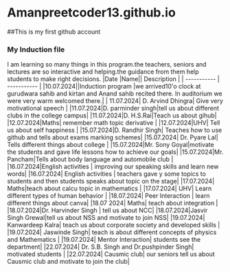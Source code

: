 # Amanpreetcoder13.github.io
##This is my first github account 
###  My Induction file
I am learning so many things in this program.the teachers, seniors and lectures are so interactive and helping.the guidance from them help students to make right decisions.
|Date  |Name|| Description |
| ----------- | ----------- |
|10.07.2024||Induction program |we arrived10'o clock at gurudwara sahib and kirtan and Anand sahib recited there. In auditorium we were very warm welcomed there.|
| 11.07.2024| D. Arvind Dhingra| Give very motivational speech |
|11.07.2024|D. parminder singh|tell us about different clubs in the college campus|
|11.07.2024|D. H.S.Rai|Teach us about gihub|
|12.07.2024|Maths| remember math topic derivative |
|12.07.2024|UHV| Tell us about self happiness |
|15.07.2024|D. Randhir Singh| Teaches how to use github and tells about exams marking schemes|
|15.07.2024| Dr. Pyare Lal| Tells different things about college |
|15.07.2024|Mr. Sony Goyal|motivate the students and gave life lessons how to achieve our goals|
|15.07.2024|Mr. Pancham|Tells about body language and automobile club |
|16.07.2024|English activities | improving our speaking skills and  learn new words|
|16.07.2024| English activities | teachers gave y some topics to students and then students speaks about topic on the stage|
|17.07.2024| Maths|teach about calcu topic in mathematics |
|17.07.2024| UHV| Learn different types of human behavior |
|18.07.2024| Peer Interaction | learn different things about canva|
|18.07 2024| Maths| teach about integration |
|18.07.2024|Dr. Harvinder Singh | tell us about NCC|
|18.07.2024|Jasvir Singh Grewal|tell us about NSS and motivate to join NSS|
|19.07.2024| Kanwardeep Kalra| teach us about corporate society and developed skills |
|19.07.2024| Jaswinde Singh| teach is about different concepts of physics and Mathematics |
|19.07.2024| Mentor Interaction| students see the department|
|22.07.2024| Dr. S.B. Singh and Dr.pushpinder Singh| motivated students |
|22.07.2024| Causmic club| our seniors tell us about Causmic club and motivate to join the club|

